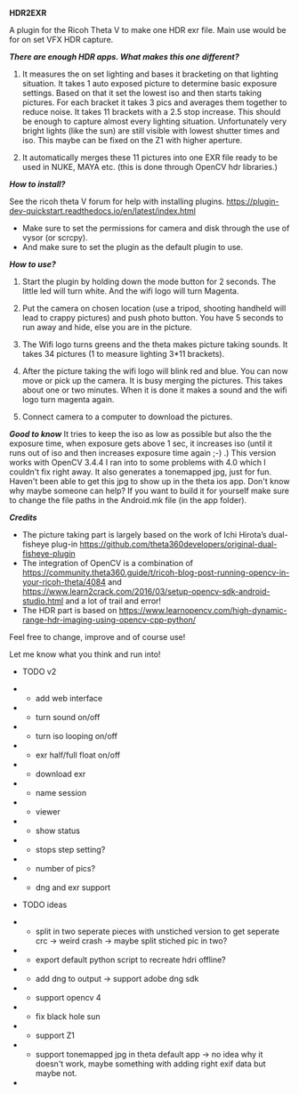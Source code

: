  

**HDR2EXR**

A plugin for the Ricoh Theta V to make one HDR exr file. 
Main use would be for on set VFX HDR capture.

***There are enough HDR apps. What makes this one different?***

1) It measures the on set lighting and bases it bracketing on that lighting situation.
It takes 1 auto exposed picture to determine basic exposure settings.
Based on that it set the lowest iso and then starts taking pictures.
For each bracket it takes 3 pics and averages them together to reduce noise.
It takes 11 brackets with a 2.5 stop increase. This should be enough to capture almost every lighting situation.
Unfortunately very bright lights (like the sun) are still visible with lowest shutter times and iso.
This maybe can be fixed on the Z1 with higher aperture.

2) It automatically merges these 11 pictures into one EXR file ready to be used in NUKE, MAYA etc. (this is done through OpenCV hdr libraries.)

***How to install?***

See the ricoh theta V forum for help with installing plugins. 
https://plugin-dev-quickstart.readthedocs.io/en/latest/index.html
- Make sure to set the permissions for camera and disk through the use of vysor (or scrcpy).
- And make sure to set the plugin as the default plugin to use.

***How to use?***

1) Start the plugin by holding down the mode button for 2 seconds. The little led will turn white. And the wifi logo will turn Magenta.

2) Put the camera on chosen location (use a tripod, shooting handheld will lead to crappy pictures) and push photo button. You have 5 seconds to run away and hide, else you are in the picture.

3) The Wifi logo turns greens and the theta makes picture taking sounds. It takes 34 pictures (1 to measure lighting 3*11 brackets).

4) After the picture taking the wifi logo will blink red and blue. You can now move or pick up the camera. It is busy merging the pictures. This takes about one or two minutes. When it is done it makes a sound and the wifi logo turn magenta again.

5) Connect camera to a computer to download the pictures.


***Good to know***
It tries to keep the iso as low as possible but also the the exposure time, when exposure gets above 1 sec, it increases iso (until it runs out of iso and then increases exposure time again ;-)  .)
This version works with OpenCV 3.4.4 I ran into to some problems with 4.0 which I couldn't fix right away.
It also generates a tonemapped jpg, just for fun. Haven't been able to get this jpg to show up in the theta ios app. Don't know why maybe someone can help?
If you want to build it for yourself make sure to change the file paths in the Android.mk file (in the app folder).

 
***Credits***

- The picture taking part is largely based on the work of Ichi Hirota’s dual-fisheye plug-in <https://github.com/theta360developers/original-dual-fisheye-plugin>
- The integration of OpenCV is a combination of <https://community.theta360.guide/t/ricoh-blog-post-running-opencv-in-your-ricoh-theta/4084> and <https://www.learn2crack.com/2016/03/setup-opencv-sdk-android-studio.html> and a lot of trail and error!
- The HDR part is based on https://www.learnopencv.com/high-dynamic-range-hdr-imaging-using-opencv-cpp-python/

Feel free to change, improve and of course use!

Let me know what you think and run into!




 * TODO v2
 * - add web interface
 * - turn sound on/off
 * - turn iso looping on/off
 * - exr half/full float on/off
 * - download exr
 * - name session
 * - viewer
 * - show status
 * - stops step setting?
 * - number of pics?
 * - dng and exr support

 * TODO ideas
 * - split in two seperate pieces with unstiched version to get seperate crc -> weird crash -> maybe split stiched pic in two?
 * - export default python script to recreate hdri offline?
 * - add dng  to output -> support adobe dng sdk
 * - support opencv 4
 * - fix black hole sun
 * - support Z1
 * - support tonemapped jpg in theta default app -> no idea why it doesn't work, maybe something with adding right exif data but maybe not.
 *

 

 

 

 
